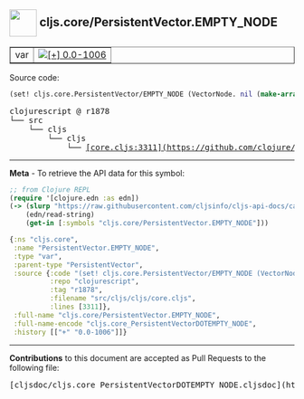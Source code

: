 ## <img width="48px" valign="middle" src="http://i.imgur.com/Hi20huC.png"> cljs.core/PersistentVector.EMPTY_NODE

 <table border="1">
<tr>

<td>var</td>
<td><a href="https://github.com/cljsinfo/cljs-api-docs/tree/0.0-1006"><img valign="middle" alt="[+] 0.0-1006" src="https://img.shields.io/badge/+-0.0--1006-lightgrey.svg"></a> </td>
</tr>
</table>






Source code:

```clj
(set! cljs.core.PersistentVector/EMPTY_NODE (VectorNode. nil (make-array 32)))
```

 <pre>
clojurescript @ r1878
└── src
    └── cljs
        └── cljs
            └── <ins>[core.cljs:3311](https://github.com/clojure/clojurescript/blob/r1878/src/cljs/cljs/core.cljs#L3311)</ins>
</pre>


---

__Meta__ - To retrieve the API data for this symbol:

```clj
;; from Clojure REPL
(require '[clojure.edn :as edn])
(-> (slurp "https://raw.githubusercontent.com/cljsinfo/cljs-api-docs/catalog/cljs-api.edn")
    (edn/read-string)
    (get-in [:symbols "cljs.core/PersistentVector.EMPTY_NODE"]))
```

```clj
{:ns "cljs.core",
 :name "PersistentVector.EMPTY_NODE",
 :type "var",
 :parent-type "PersistentVector",
 :source {:code "(set! cljs.core.PersistentVector/EMPTY_NODE (VectorNode. nil (make-array 32)))",
          :repo "clojurescript",
          :tag "r1878",
          :filename "src/cljs/cljs/core.cljs",
          :lines [3311]},
 :full-name "cljs.core/PersistentVector.EMPTY_NODE",
 :full-name-encode "cljs.core_PersistentVectorDOTEMPTY_NODE",
 :history [["+" "0.0-1006"]]}

```

---

__Contributions__ to this document are accepted as Pull Requests to the following file:

 <pre>
[cljsdoc/cljs.core_PersistentVectorDOTEMPTY_NODE.cljsdoc](https://github.com/cljsinfo/cljs-api-docs/blob/master/cljsdoc/cljs.core_PersistentVectorDOTEMPTY_NODE.cljsdoc)
</pre>


